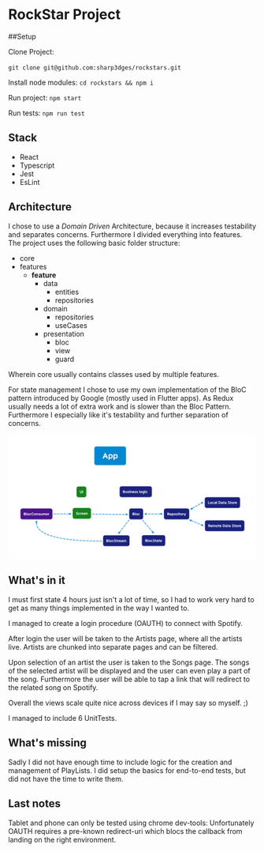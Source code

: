 # RockStar Project

##Setup

Clone Project:

`git clone git@github.com:sharp3dges/rockstars.git`

Install node modules:
`cd rockstars && npm i`

Run project:
`npm start`

Run tests:
`npm run test`

## Stack
- React
- Typescript
- Jest
- EsLint

## Architecture
I chose to use a *Domain Driven* Architecture, because it increases testability and separates concerns. Furthermore I divided everything into features.
The project uses the following basic folder structure:

- core
- features
  - **feature**
    - data
      - entities
      - repositories
    - domain
      - repositories
      - useCases
    - presentation
      - bloc
      - view
      - guard
    
Wherein core usually contains classes used by multiple features.

For state management I chose to use my own implementation of the BloC pattern introduced by Google (mostly used in Flutter apps).
As Redux usually needs a lot of extra work and is slower than the Bloc Pattern.
Furthermore I especially like it's testability and further separation of concerns.

![Image of BlocPattern](https://raw.githubusercontent.com/sharp3dges/rockstars/master/BlocPattern.png)

## What's in it
I must first state 4 hours just isn't a lot of time, so I had to work very hard to get as many things implemented in the way I wanted to.

I managed to create a login procedure (OAUTH) to connect with Spotify.

After login the user will be taken to the Artists page, where all the artists live.
Artists are chunked into separate pages and can be filtered.

Upon selection of an artist the user is taken to the Songs page. The songs of the selected artist will be displayed and the user can even play a part of the song.
Furthermore the user will be able to tap a link that will redirect to the related song on Spotify.

Overall the views scale quite nice across devices if I may say so myself. ;)

I managed to include 6 UnitTests.

## What's missing
Sadly I did not have enough time to include logic for the creation and management of PlayLists.
I did setup the basics for end-to-end tests, but did not have the time to write them.

## Last notes
Tablet and phone can only be tested using chrome dev-tools: Unfortunately OAUTH requires a pre-known redirect-uri which blocs the callback from landing on the right environment.
